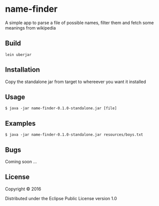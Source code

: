 # name-finder

A simple app to parse a file of possible names, filter them and fetch some meanings from wikipedia

## Build

```
lein uberjar
```

## Installation

Copy the standalone jar from target to whereever you want it installed

## Usage

    $ java -jar name-finder-0.1.0-standalone.jar [file]

## Examples

    $ java -jar name-finder-0.1.0-standalone.jar resources/boys.txt

## Bugs

Coming soon ...

## License

Copyright © 2016

Distributed under the Eclipse Public License version 1.0 
